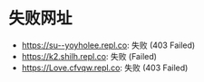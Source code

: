 # 失败网址
- https://su--yoyholee.repl.co: 失败 (403
Failed)
- https://k2.shilh.repl.co: 失败 (Failed)
- https://Love.cfvqw.repl.co: 失败 (403
Failed)

